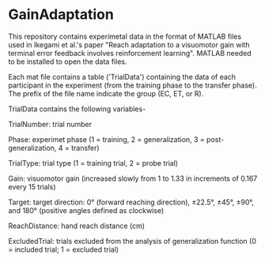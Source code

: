 # GainAdaptation
This repository contains experimetal data in the format of MATLAB files used in Ikegami et al.'s paper "Reach adaptation to a visuomotor gain with terminal error feedback involves reinforcement learning". MATLAB needed to be installed to open the data files.

Each mat file contains a table ('TrialData') containing the data of each participant in the experiment (from the training phase to the transfer phase). The prefix of the file name indicate the group (EC, ET, or R).

TrialData contains the following variables-

TrialNumber: 	 trial number

Phase:		     experimet phase (1 = training, 2 = generalization, 3 = post-generalization, 4 = transfer)

TrialType:		 trial type (1 = training trial, 2 = probe trial)

Gain:  		     visuomotor gain (increased slowly from 1 to 1.33 in increments of 0.167 every 15 trials)

Target: 		   target direction: 0° (forward reaching direction), ±22.5°, ±45°, ±90°, and 180° (positive angles defined as clockwise)

ReachDistance: hand reach distance (cm)

ExcludedTrial: trials excluded from the analysis of generalization function (0 = included trial; 1 = excluded trial)
